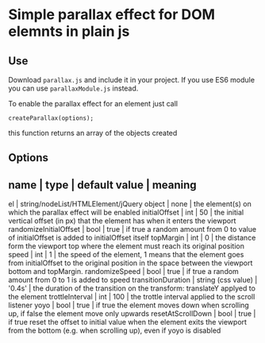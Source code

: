 # Simple parallax effect for DOM elemnts in plain js

## Use
Download `parallax.js` and include it in your project. If you use ES6 module you can use `parallaxModule.js` instead.

To enable the parallax effect for an element just call
````
createParallax(options);
````
this function returns an array of the objects created

## Options
 name | type | default value | meaning
---------------------------------------
el | string/nodeList/HTMLElement/jQuery object | none | the element(s) on which the parallax effect will be enabled
initialOffset | int | 50 | the initial vertical offset (in px) that the element has when it enters the viewport
randomizeInitialOffset | bool | true | if true a random amount from 0 to value of initialOffset is added to initialOffset itself
topMargin | int | 0 | the distance form the viewport top where the element must reach its original position
speed | int | 1 | the speed of the element, 1 means that the element goes from initialOffset to the original position in the space between the viewport bottom and topMargin.
randomizeSpeed | bool | true | if true a random amount from 0 to 1 is added to speed
transitionDuration | string (css value) | '0.4s' | the duration of the transition on the transform: translateY applyed to the element
trottleInterval | int | 100 | the trottle interval applied to the scroll listener
yoyo | bool | true | if true the element moves down when scrolling up, if false the element move only upwards
resetAtScrollDown | bool | true | if true reset the offset to initial value when the element exits the viewport from the bottom (e.g. when scrolling up), even if yoyo is disabled

